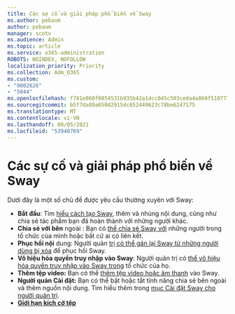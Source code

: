 ```yaml
---
title: Các sự cố và giải pháp phổ biến về Sway
ms.author: pebaum
author: pebaum
manager: scotv
ms.audience: Admin
ms.topic: article
ms.service: o365-administration
ROBOTS: NOINDEX, NOFOLLOW
localization_priority: Priority
ms.collection: Adm_O365
ms.custom:
- "9002626"
- "5044"
ms.openlocfilehash: f781e060f0054531b935b42a1dcc045c503ceda4a860f510771e6cd01ec4f399
ms.sourcegitcommit: b5f7da89a650d2915dc652449623c78be6247175
ms.translationtype: MT
ms.contentlocale: vi-VN
ms.lasthandoff: 08/05/2021
ms.locfileid: "53940769"
---
```

# <a name="sway-common-issues-and-solutions"></a>Các sự cố và giải pháp phổ biến về Sway

Dưới đây là một số chủ đề được yêu cầu thường xuyên với Sway:

- **Bắt đầu**: Tìm [hiểu cách tạo Sway](https://support.office.com/article/getting-started-with-sway-2076c468-63f4-4a89-ae5f-424796714a8a), thêm và nhúng nội dung, cũng như chia sẻ tác phẩm bạn đã hoàn thành với những người khác.
- **Chia sẻ với bên** ngoài : Bạn có [thể chia sẻ Sway với](https://support.microsoft.com/en-us/office/share-your-sway-1cf853b8-ef7e-46b0-b704-003e58d28998?ui=en-us&rs=en-us&ad=us) những người trong tổ chức của mình hoặc bất cứ ai có liên kết.
- **Phục hồi nội** dung: Người quản [trị có thể gán lại Sway từ những người dùng bị xóa](https://support.office.com/article/Reassign-Sways-from-a-deleted-user-account-Admin-Help-9580E618-3C3E-4D28-A6EF-74C00A997248) để phục hồi Sway.
- **Vô hiệu hóa quyền truy nhập vào Sway**: Người quản trị có [thể vô hiệu hóa quyền truy nhập vào Sway trong](https://docs.microsoft.com/office365/enterprise/powershell/disable-access-to-sway-with-office-365-powershell) tổ chức của họ.
- **Thêm tệp video:** Bạn có thể [thêm tệp video hoặc âm thanh](https://support.office.com/article/Add-video-and-audio-files-into-Sway-d2f14842-e103-49c0-9da2-0fbcfcad381f) vào Sway.
- **Người quản Cài đặt:** Bạn có thể bật hoặc tắt tính năng chia sẻ bên ngoài và thêm nguồn nội dung. Tìm hiểu thêm trong [mục Cài đặt Sway cho người quản trị](https://support.office.com/article/Administrator-settings-for-Sway-d298e79b-b6ab-44c6-9239-aa312f5784d4).
- **[Giới hạn kích cỡ tệp](https://support.office.com/article/File-size-limits-in-Sway-4db21bc6-b42b-499f-9272-66e089db109f)**
